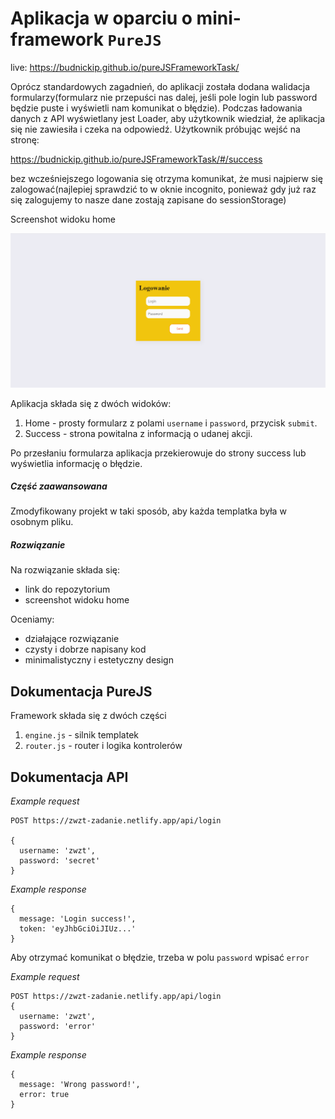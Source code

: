 # Aplikacja w oparciu o mini-framework `PureJS`

live:
https://budnickip.github.io/pureJSFrameworkTask/

Oprócz standardowych zagadnień, do aplikacji została dodana walidacja formularzy(formularz nie przepuści nas dalej, jeśli pole login lub password będzie puste i wyświetli nam komunikat o błędzie). Podczas ładowania danych z API wyświetlany jest Loader, aby użytkownik wiedział, że aplikacja się nie zawiesiła i czeka na odpowiedź. Użytkownik próbując wejść na stronę:

https://budnickip.github.io/pureJSFrameworkTask/#/success

bez wcześniejszego logowania się otrzyma komunikat, że musi najpierw się zalogować(najlepiej sprawdzić to w oknie incognito, ponieważ gdy już raz się zalogujemy to nasze dane zostają zapisane do sessionStorage)

Screenshot widoku home

![./.github/images/home.png](./.github/images/home.png)

Aplikacja składa się z dwóch widoków:
1. Home - prosty formularz z polami `username` i `password`, przycisk `submit`.
2. Success - strona powitalna z informacją o udanej akcji.

Po przesłaniu formularza aplikacja przekierowuje do strony success lub wyświetlia informację o błędzie.

##### Część zaawansowana
Zmodyfikowany projekt w taki sposób, aby każda templatka była w osobnym pliku. 

##### Rozwiązanie
Na rozwiązanie składa się:
- link do repozytorium
- screenshot widoku home

Oceniamy:
- działające rozwiązanie
- czysty i dobrze napisany kod
- minimalistyczny i estetyczny design

## Dokumentacja PureJS

Framework składa się z dwóch części
1. `engine.js` - silnik templatek
2. `router.js` - router i logika kontrolerów

## Dokumentacja API
*Example request*
```
POST https://zwzt-zadanie.netlify.app/api/login

{
  username: 'zwzt',
  password: 'secret'
}
```
*Example response*
```
{
  message: 'Login success!',
  token: 'eyJhbGciOiJIUz...'
}
```

Aby otrzymać komunikat o błędzie, trzeba w polu `password` wpisać `error`

*Example request*
```
POST https://zwzt-zadanie.netlify.app/api/login
{
  username: 'zwzt',
  password: 'error'
}
```
*Example response*
```
{
  message: 'Wrong password!',
  error: true
}
```
